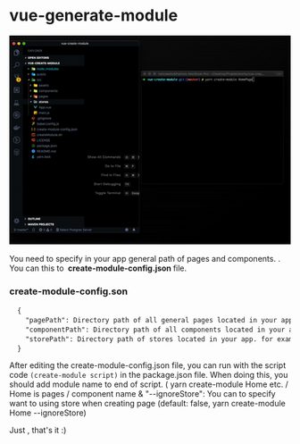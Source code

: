 # vue-generate-module

<img src="generate.gif"/>

You need to specify in your app general path of pages and components. . You can this to <strong> create-module-config.json </strong> file.

 ### create-module-config.son
 
``` html
  {
    "pagePath": Directory path of all general pages located in your app. (for example: src/pages),
    "componentPath": Directory path of all components located in your app. (for example: src/components),
    "storePath": Directory path of stores located in your app. for example. ( src/stores)
  }
```

After editing the create-module-config.json file, you can run with the script code `(create-module script)` in the package.json file. When doing this, you should add module name to end of script. (  yarn create-module Home etc. / Home is pages / component name & "--ignoreStore": You can to specify want to using store when creating page (default: false, yarn create-module Home --ignoreStore)

Just , that's it :)
